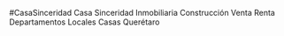 #CasaSinceridad
Casa Sinceridad Inmobiliaria Construcción Venta Renta Departamentos Locales Casas Querétaro
